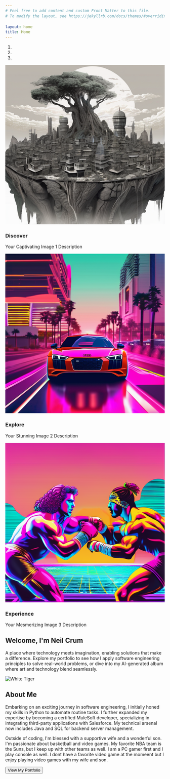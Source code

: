 ```yaml
---
# Feel free to add content and custom Front Matter to this file.
# To modify the layout, see https://jekyllrb.com/docs/themes/#overriding-theme-defaults

layout: home
title: Home
---
```

<!-- Hero Section with Carousel -->
<section class="hero">
  <div class="container">
    <div id="heroCarousel" class="carousel slide" data-bs-ride="carousel">
      <!-- Indicators -->
      <ol class="carousel-indicators">
        <li data-bs-target="#heroCarousel" data-bs-slide-to="0" class="active"></li>
        <li data-bs-target="#heroCarousel" data-bs-slide-to="1"></li>
        <li data-bs-target="#heroCarousel" data-bs-slide-to="2"></li>
      </ol>
      <!-- Slides -->
      <div class="carousel-inner">
        <div class="carousel-item active">
          <div class="ratio ratio-16x9">
            <img src="assets\images\album\00002-1898130606.png" class="img-fluid" alt="Image 1">
          </div>
          <div class="carousel-caption">
            <div class="container">
              <h3 class="fs-1">Discover</h3>
              <p>Your Captivating Image 1 Description</p>
            </div>
          </div>
        </div>
        <div class="carousel-item">
          <div class="ratio ratio-16x9">
            <img src="assets\images\album\00019-4180582556.png" class="img-fluid" alt="Image 2">
          </div>
          <div class="carousel-caption">
            <h3 class="fs-1">Explore</h3>
            <p>Your Stunning Image 2 Description</p>
          </div>
        </div>
        <div class="carousel-item">
          <div class="ratio ratio-16x9">
            <img src="assets\images\album\00022-4180582555.png" class="img-fluid" alt="Image 3">
          </div>
          <div class="carousel-caption">
            <h3 class="fs-1">Experience</h3>
            <p>Your Mesmerizing Image 3 Description</p>
          </div>
        </div>
      </div>
      <!-- Controls -->
      <a class="carousel-control-prev" href="#heroCarousel" role="button" data-bs-slide="prev">
        <span class="carousel-control-prev-icon" aria-hidden="true"></span>
        <span class="sr-only"></span>
      </a>
      <a class="carousel-control-next" href="#heroCarousel" role="button" data-bs-slide="next">
        <span class="carousel-control-next-icon" aria-hidden="true"></span>
        <span class="sr-only"></span>
      </a>
    </div>
  </div>
</section>

<!-- Introduction Section using Bootstrap -->
<section id="introduction" class="bg-light py-5">
  <div class="container text-center">
    <h1 class="intro-title display-4">Welcome, I'm Neil Crum</h1>
    <p class="intro-description lead">A place where technology meets imagination, enabling solutions that make a difference. Explore my portfolio to see how I apply software engineering principles to solve real-world problems, or dive into my AI-generated album where art and technology blend seamlessly.</p>
  </div>
</section>

<!-- Headshot and Summary Section using Bootstrap -->
<section class="headshot-summary py-5">
  <div class="container">
    <div class="row">
      <div class="col-md-6">
        <div class="ratio ratio-1x1">
          <img src="{{ 'assets\images\album\ComfyUI_00007_.png' | relative_url }}" alt="White Tiger" class="rounded img-fluid">
        </div>
      </div>
      <div class="col-md-6 d-flex flex-column justify-content-start">
        <h2>About Me</h2>
        <p>Embarking on an exciting journey in software engineering, I initially honed my skills in Python to automate routine tasks. I further expanded my expertise by becoming a certified MuleSoft developer, specializing in integrating third-party applications with Salesforce. My technical arsenal now includes Java and SQL for backend server management.</p>
        <p>Outside of coding, I'm blessed with a supportive wife and a wonderful son. I'm passionate about basketball and video games. My favorite NBA team is the Suns, but I keep up with other teams as well. I am a PC gamer first and I play console as well. I dont have a favorite video game at the momeent but I enjoy playing video games with my wife and son.</p>
        <button class="btn btn-primary mt-3">View My Portfolio</button>
      </div>
    </div>
  </div>
</section>
